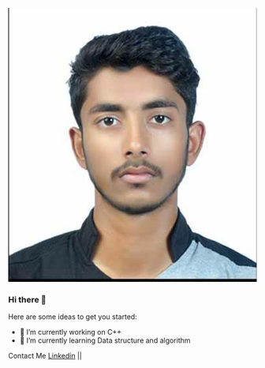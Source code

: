 [![logo](https://github.com/Cyber321-glit-majer/Cyber321-glit-majer/blob/main/assets/profile.jpg)](https://www.youtube.com/channel/UC-uszN_8obfALKlqsiRDXyQ)
### Hi there 👋

<!--
**Cyber321-glit-majer/Cyber321-glit-majer** is a ✨ _special_ ✨ repository because its `README.md` (this file) appears on your GitHub profile.-->

Here are some ideas to get you started:

- 🔭 I’m currently working on C++
- 🌱 I’m currently learning Data structure and algorithm
 <!--
- 👯 I’m looking to collaborate on 
- 🤔 I’m looking for help with ...
- 💬 Ask me about ...
- 📫 How to reach me: ...
- 😄 Pronouns: ...
- ⚡ Fun fact: ...
-->
Contact Me
[Linkedin](https://www.linkedin.com/in/vipul-kumar-22a36a1b0/) || 
